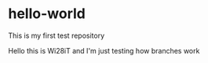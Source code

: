 # hello-world
This is my first test repository

Hello this is Wi28iT and I'm just testing how branches work
